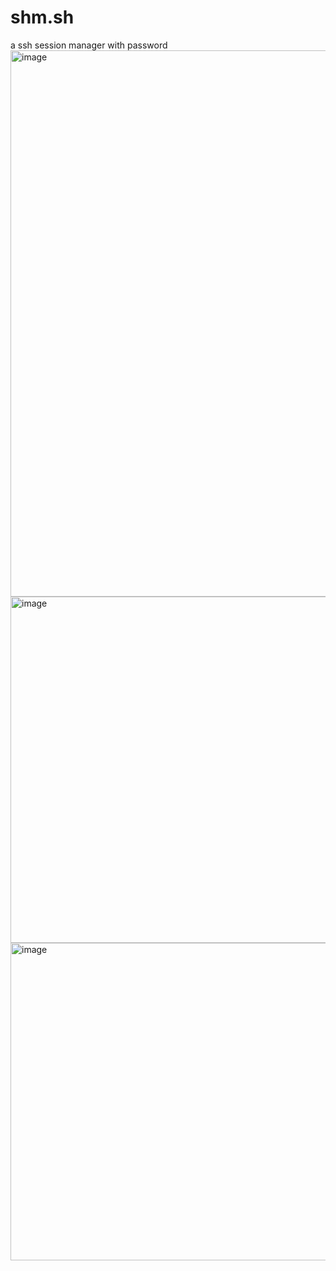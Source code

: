 # shm.sh
a ssh session manager with password
<img width="874" alt="image" src="https://github.com/user-attachments/assets/965c83d8-e4fd-4b95-99a0-2f458f7426e0">
<img width="554" alt="image" src="https://github.com/user-attachments/assets/f76e7c92-d61a-48f6-889b-bb4069e4f9dc">
<img width="508" alt="image" src="https://github.com/user-attachments/assets/df7a819e-e2ae-44ee-937d-2a482a557c59">
